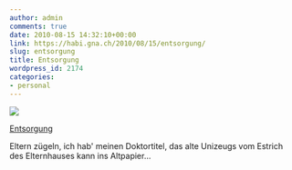 ```yaml
---
author: admin
comments: true
date: 2010-08-15 14:32:10+00:00
link: https://habi.gna.ch/2010/08/15/entsorgung/
slug: entsorgung
title: Entsorgung
wordpress_id: 2174
categories:
- personal
---
```


[![](https://static.flickr.com/4135/4894129320_c574545e3f_m.jpg)](https://www.flickr.com/photos/habi/4894129320/)
   
[Entsorgung](https://www.flickr.com/photos/habi/4894129320/)

Eltern zügeln, ich hab' meinen Doktortitel, das alte Unizeugs vom Estrich des Elternhauses kann ins Altpapier...